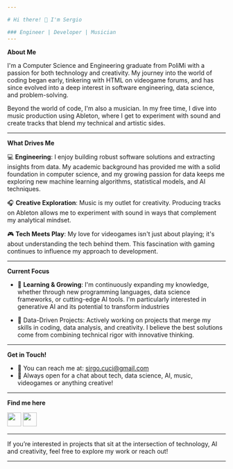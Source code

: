 ```yaml
---

# Hi there! 👋 I'm Sergio

### Engineer | Developer | Musician
---
```


**About Me**

I'm a Computer Science and Engineering graduate from PoliMi with a passion for both technology and creativity. My journey into the world of coding began early, tinkering with HTML on videogame forums, and has since evolved into a deep interest in software engineering, data science, and problem-solving.

Beyond the world of code, I'm also a musician. In my free time, I dive into music production using Ableton, where I get to experiment with sound and create tracks that blend my technical and artistic sides.

---

**What Drives Me**

💻 **Engineering**: I enjoy building robust software solutions and extracting insights from data. My academic background has provided me with a solid foundation in computer science, and my growing passion for data keeps me exploring new machine learning algorithms, statistical models, and AI techniques.

🎧 **Creative Exploration**: Music is my outlet for creativity. Producing tracks on Ableton allows me to experiment with sound in ways that complement my analytical mindset.

🎮 **Tech Meets Play**: My love for videogames isn't just about playing; it's about understanding the tech behind them. This fascination with gaming continues to influence my approach to development.

---

**Current Focus**

- 🌱 **Learning & Growing**: I'm continuously expanding my knowledge, whether through new programming languages, data science frameworks, or cutting-edge AI tools. I'm particularly interested in generative AI and its potential to transform industries
  
- 🎯 Data-Driven Projects: Actively working on projects that merge my skills in coding, data analysis, and creativity. I believe the best solutions come from combining technical rigor with innovative thinking.

---

**Get in Touch!**

- 📧 You can reach me at: [sirgo.cuci@gmail.com](mailto:your.email@example.com)
- 💬 Always open for a chat about tech, data science, AI, music, videogames or anything creative!

---

**Find me here**

<p align="left"> 
<a href="https://www.github.com/sirgocuci" target="_blank" rel="noreferrer"><img src="https://raw.githubusercontent.com/danielcranney/readme-generator/main/public/icons/socials/github.svg" width="32" height="32" /></a> 
<a href="https://www.linkedin.com/in/sergio-cucinotta" target="_blank" rel="noreferrer"><img src="https://raw.githubusercontent.com/danielcranney/readme-generator/main/public/icons/socials/linkedin.svg" width="32" height="32" /></a>
</p>

---

If you’re interested in projects that sit at the intersection of technology, AI and creativity, feel free to explore my work or reach out!

---
